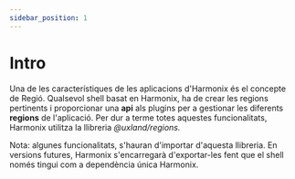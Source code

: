 ```yaml
---
sidebar_position: 1
---
```


# Intro

Una de les característiques de les aplicacions d'Harmonix és el concepte de Regió. Qualsevol shell basat en Harmonix, ha de crear les regions pertinents i proporcionar una **api** als plugins per a gestionar les diferents **regions** de l'aplicació. Per dur a terme totes aquestes funcionalitats, Harmonix utilitza la llibreria _@uxland/regions._

Nota: algunes funcionalitats, s'hauran d'importar d'aquesta llibreria. En versions futures, Harmonix s'encarregarà d'exportar-les fent que el shell només tingui com a dependència única Harmonix.